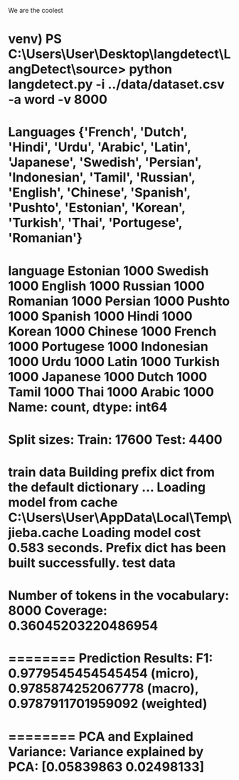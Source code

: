 We are the coolest


venv) PS C:\Users\User\Desktop\langdetect\LangDetect\source> python langdetect.py -i ../data/dataset.csv -a word -v 8000
========
Languages {'French', 'Dutch', 'Hindi', 'Urdu', 'Arabic', 'Latin', 'Japanese', 'Swedish', 'Persian', 'Indonesian', 'Tamil', 'Russian', 'English', 'Chinese', 'Spanish', 'Pushto', 'Estonian', 'Korean', 'Turkish', 'Thai', 'Portugese', 'Romanian'}
========
language
Estonian      1000
Swedish       1000
English       1000
Russian       1000
Romanian      1000
Persian       1000
Pushto        1000
Spanish       1000
Hindi         1000
Korean        1000
Chinese       1000
French        1000
Portugese     1000
Indonesian    1000
Urdu          1000
Latin         1000
Turkish       1000
Japanese      1000
Dutch         1000
Tamil         1000
Thai          1000
Arabic        1000
Name: count, dtype: int64
========
Split sizes:
Train: 17600
Test: 4400
========
train data
Building prefix dict from the default dictionary ...
Loading model from cache C:\Users\User\AppData\Local\Temp\jieba.cache
Loading model cost 0.583 seconds.
Prefix dict has been built successfully.
test data
========
Number of tokens in the vocabulary: 8000
Coverage:  0.36045203220486954
========
========
Prediction Results:
F1: 0.9779545454545454 (micro), 0.9785874252067778 (macro), 0.9787911701959092 (weighted)
========
========
PCA and Explained Variance:
Variance explained by PCA: [0.05839863 0.02498133]
========

